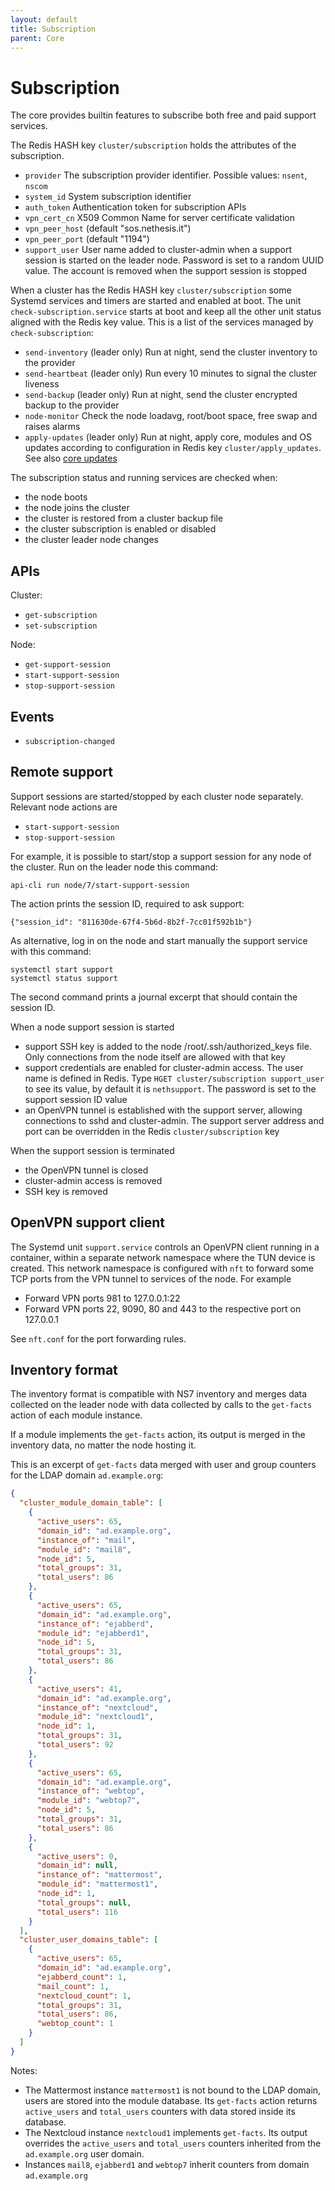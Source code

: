 ```yaml
---
layout: default
title: Subscription
parent: Core
---
```


# Subscription

The core provides builtin features to subscribe both free and paid support services.

The Redis HASH key `cluster/subscription` holds the attributes of the subscription.

- `provider` The subscription provider identifier. Possible values: `nsent`, `nscom`
- `system_id` System subscription identifier
- `auth_token` Authentication token for subscription APIs
- `vpn_cert_cn` X509 Common Name for server certificate validation
- `vpn_peer_host` (default "sos.nethesis.it")
- `vpn_peer_port` (default "1194")
- `support_user` User name added to cluster-admin when a support session
  is started on the leader node. Password is set to a random UUID value.
  The account is removed when the support session is stopped

When a cluster has the Redis HASH key `cluster/subscription` some Systemd
services and timers are started and enabled at boot. The unit
`check-subscription.service` starts at boot and keep all the other unit
status aligned with the Redis key value.  This is a list of the services
managed by `check-subscription`:

- `send-inventory` (leader only) Run at night, send the cluster inventory to the provider
- `send-heartbeat` (leader only) Run every 10 minutes to signal the cluster liveness
- `send-backup` (leader only) Run at night, send the cluster encrypted backup to the provider
- `node-monitor` Check the node loadavg, root/boot space, free swap and raises alarms
- `apply-updates` (leader only) Run at night, apply core, modules and OS
  updates according to configuration in Redis key `cluster/apply_updates`.
  See also [core updates]({{site.baseurl}}/core/updates)

The subscription status and running services are checked when:
- the node boots
- the node joins the cluster
- the cluster is restored from a cluster backup file
- the cluster subscription is enabled or disabled
- the cluster leader node changes

## APIs

Cluster:

- `get-subscription`
- `set-subscription`

Node:

- `get-support-session`
- `start-support-session`
- `stop-support-session`

## Events

- `subscription-changed`

## Remote support

Support sessions are started/stopped by each cluster node separately. Relevant node actions are

- `start-support-session`
- `stop-support-session`

For example, it is possible to start/stop a support session for any node
of the cluster. Run on the leader node this command:

    api-cli run node/7/start-support-session

The action prints the session ID, required to ask support:

    {"session_id": "811630de-67f4-5b6d-8b2f-7cc01f592b1b"}

As alternative, log in on the node and start manually the support service
with this command:

    systemctl start support
    systemctl status support

The second command prints a journal excerpt that should contain the session ID.

When a node support session is started

- support SSH key is added to the node /root/.ssh/authorized_keys file.
  Only connections from the node itself are allowed with that key
- support credentials are enabled for cluster-admin access. The user name
  is defined in Redis. Type `HGET cluster/subscription support_user` to
  see its value, by default it is `nethsupport`. The password is set to
  the support session ID value
- an OpenVPN tunnel is established with the support server, allowing
  connections to sshd and cluster-admin. The support server address and
  port can be overridden in the Redis `cluster/subscription` key

When the support session is terminated

- the OpenVPN tunnel is closed
- cluster-admin access is removed
- SSH key is removed

## OpenVPN support client

The Systemd unit `support.service` controls an OpenVPN client running in a
container, within a separate network namespace where the TUN device is
created.  This network namespace is configured with `nft` to forward some
TCP ports from the VPN tunnel to services of the node. For example

- Forward VPN ports 981 to 127.0.0.1:22
- Forward VPN ports 22, 9090, 80 and 443 to the respective port on 127.0.0.1

See `nft.conf` for the port forwarding rules.

## Inventory format

The inventory format is compatible with NS7 inventory and merges data
collected on the leader node with data collected by calls to the
`get-facts` action of each module instance.

If a module implements the `get-facts` action, its output is merged in the
inventory data, no matter the node hosting it.

This is an excerpt of `get-facts` data merged with user and group counters
for the LDAP domain `ad.example.org`:

```json
{
  "cluster_module_domain_table": [
    {
      "active_users": 65,
      "domain_id": "ad.example.org",
      "instance_of": "mail",
      "module_id": "mail8",
      "node_id": 5,
      "total_groups": 31,
      "total_users": 86
    },
    {
      "active_users": 65,
      "domain_id": "ad.example.org",
      "instance_of": "ejabberd",
      "module_id": "ejabberd1",
      "node_id": 5,
      "total_groups": 31,
      "total_users": 86
    },
    {
      "active_users": 41,
      "domain_id": "ad.example.org",
      "instance_of": "nextcloud",
      "module_id": "nextcloud1",
      "node_id": 1,
      "total_groups": 31,
      "total_users": 92
    },
    {
      "active_users": 65,
      "domain_id": "ad.example.org",
      "instance_of": "webtop",
      "module_id": "webtop7",
      "node_id": 5,
      "total_groups": 31,
      "total_users": 86
    },
    {
      "active_users": 0,
      "domain_id": null,
      "instance_of": "mattermost",
      "module_id": "mattermost1",
      "node_id": 1,
      "total_groups": null,
      "total_users": 116
    }
  ],
  "cluster_user_domains_table": [
    {
      "active_users": 65,
      "domain_id": "ad.example.org",
      "ejabberd_count": 1,
      "mail_count": 1,
      "nextcloud_count": 1,
      "total_groups": 31,
      "total_users": 86,
      "webtop_count": 1
    }
  ]
}
```

Notes:

- The Mattermost instance `mattermost1` is not bound to the LDAP domain,
  users are stored into the module database. Its `get-facts` action
  returns `active_users` and `total_users` counters with data stored
  inside its database.
- The Nextcloud instance `nextcloud1` implements `get-facts`. Its output
  overrides the `active_users` and `total_users` counters inherited from
  the `ad.example.org` user domain.
- Instances `mail8`, `ejabberd1` and `webtop7` inherit counters from
  domain `ad.example.org`
